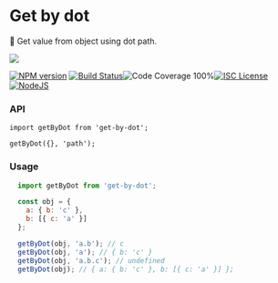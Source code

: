 # Get by dot

🌳 Get value from object using dot path.

<a href="https://nodei.co/npm/get-by-dot/">
  <img src="https://nodei.co/npm/get-by-dot.png?downloads=true">
</a>

[![NPM version](https://badge.fury.io/js/get-by-dot.png)](http://badge.fury.io/js/get-by-dot)
[![Build Status](https://travis-ci.org/roganmelo/get-by-dot.svg?branch=master)](https://travis-ci.org/roganmelo/get-by-dot)![Code Coverage 100%](https://img.shields.io/badge/code%20coverage-100%25-green.svg?style=flat-square)[![ISC License](https://img.shields.io/badge/license-ISC-blue.svg?style=flat-square)](https://github.com/roganmelo/get-by-dot/blob/master/LICENSE)[![NodeJS](https://img.shields.io/badge/node-10.15.x-brightgreen.svg?style=flat-square)](https://github.com/roganmelo/fn-spy/blob/master/package.json#L50)

### API
`import getByDot from 'get-by-dot';`

`getByDot({}, 'path');`


### Usage

```js
  import getByDot from 'get-by-dot';

  const obj = {
    a: { b: 'c' },
    b: [{ c: 'a' }]
  };

  getByDot(obj, 'a.b'); // c
  getByDot(obj, 'a'); // { b: 'c' }
  getByDot(obj, 'a.b.c'); // undefined
  getByDot(obj); // { a: { b: 'c' }, b: [{ c: 'a' }] };
```
